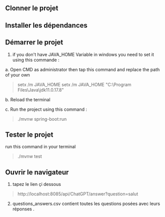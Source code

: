 ## Clonner le projet

## Installer les dépendances

## Démarrer le projet

1. if you don't have JAVA_HOME Variable in windows you need to set it using this commande :

a. Open CMD as administrator then tap this command and replace the path of your own
> setx /m JAVA_HOME setx /m JAVA_HOME "C:\Program Files\Java\jdk11.0.17.8"

b. Reload the terminal

c. Run the project using this command :

> ./mvnw spring-boot:run

## Tester le projet 

run this command in your terminal

> ./mvnw test

## Ouvrir le navigateur 

1. tapez le lien çi dessous

> http://localhost:8085/api/ChatGPT/answer?question=salut

2. questions_answers.csv contient toutes les questions posées avec leurs réponses .
